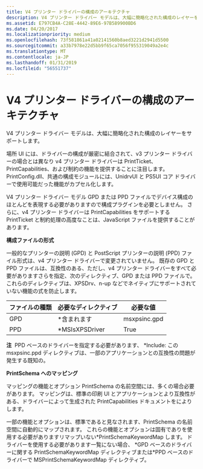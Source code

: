 ```yaml
---
title: V4 プリンター ドライバーの構成のアーキテクチャ
description: V4 プリンター ドライバー モデルは、大幅に簡略化された構成のレイヤーをサポートします。
ms.assetid: E797CB4A-C28E-4442-89E6-97B589900BD6
ms.date: 04/20/2017
ms.localizationpriority: medium
ms.openlocfilehash: 73f581861a41a02141560b8aed3221d2941d5500
ms.sourcegitcommit: a33b7978e22d5bb9f65ca7056f955319049a2e4c
ms.translationtype: MT
ms.contentlocale: ja-JP
ms.lasthandoff: 01/31/2019
ms.locfileid: "56551737"
---
```

# <a name="v4-printer-driver-configuration-architecture"></a>V4 プリンター ドライバーの構成のアーキテクチャ


V4 プリンター ドライバー モデルは、大幅に簡略化された構成のレイヤーをサポートします。

場所 UI には、ドライバーの構成が厳密に結合されて、v3 プリンター ドライバーの場合とは異なり v4 プリンター ドライバーは PrintTicket、PrintCapabilities、および制約の機能を提供することに注目します。 PrintConfig.dll、共通の構成モジュールには、UnidrvUI と PS5UI コア ドライバーで使用可能だった機能がカプセル化します。

V4 プリンター ドライバー モデル GPD または PPD ファイルでデバイス構成のほとんどを表現する必要がありますので構成プラグインを必要としません。 さらに、v4 プリンター ドライバーは PrintCapabilities をサポートする PrintTicket と制約処理の高度なことは、JavaScript ファイルを提供することがあります。

**構成ファイルの形式**

一般的なプリンターの説明 (GPD) と PostScript プリンターの説明 (PPD) ファイル形式は、v4 プリンター ドライバーで変更されていません。 既存の GPD と PPD ファイルは、互換性のある、ただし、v4 プリンター ドライバーをすべて必要がありますさらを指定、次のディレクティブ、GPD または PPD ファイルで。 これらのディレクティブは、XPSDrv、n-up などでネイティブにサポートされていない機能の式を防止します。

| ファイルの種類 | 必要なディレクティブ | 必要な値 |
|-----------|--------------------|----------------|
| GPD       | \*含まれます          | msxpsinc.gpd   |
| PPD       | \*MSIsXPSDriver    | True           |

 

**注**  PPD ベースのドライバーを指定する必要があります、 \*Include: この msxpsinc.ppd ディレクティブは、一部のアプリケーションとの互換性の問題が発生する既知の。

 

**PrintSchema へのマッピング**

マッピングの機能とオプション PrintSchema の名前空間には、多くの場合必要があります。 マッピングは、標準の印刷 UI とアプリケーションとより互換性がある、ドライバーによって生成された PrintCapabilities ドキュメントをによりします。

一部の機能とオプションは、標準であると見なされます、PrintSchema の名前空間に自動的にマップされます。 これらの機能とオプションは固有でありを使用する必要がありますリマップいない\*PrintSchemaKeywordMap します。 ドライバーを使用する必要があります一覧にない場合、 \*GPD ベースのドライバーに関する PrintSchemaKeywordMap ディレクティブまたは\*PPD ベースのドライバーで MSPrintSchemaKeywordMap ディレクティブ。

 

 





